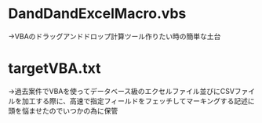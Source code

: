 # DandDandExcelMacro.vbs
->VBAのドラッグアンドドロップ計算ツール作りたい時の簡単な土台
# targetVBA.txt
->過去案件でVBAを使ってデータベース級のエクセルファイル並びにCSVファイルを加工する際に、高速で指定フィールドをフェッチしてマーキングする記述に頭を悩ませたのでいつかの為に保管
